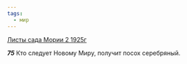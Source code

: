 ```yaml
---
tags:
  - мир
---
```


[Листы сада Мории 2 1925г](https://127.0.0.1:4002/agni/1925)

___75___
Кто следует Новому Миру, получит посох серебряный.   

